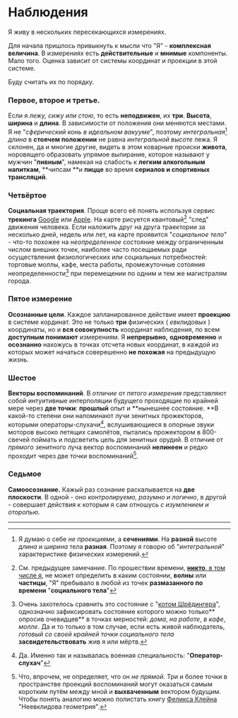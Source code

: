 # Наблюдения

Я живу в нескольких пересекающихся измерениях.

Для начала пришлось привыкнуть к мысли что "Я" - **комплексная величина**. В измерениях есть **действительные** и **мнимые** компоненты. Мало того. Оценка зависит от системы координат и проекции в этой системе.

Буду считать их по порядку.

### Первое, второе и третье.

Если я _лежу, сижу или стою_, то есть **неподвижен**, их **три**. **Высота**, **ширина** и **длина**. В зависимости от положения они меняются местами. Я не "_сферический конь в идеальном вакууме_", поэтому _интегральная_[^1] _длина_ в **стоячем положении** не равна _интегральной высоте_ лежа. Я склонен, да и многие другие, видеть в этом коварные происки **живота**, норовящего образовать упрямое выпирание, которое называют у мужчин "**пивным**", намекая на слабость к **легким алкогольным напиткам**, **чипсам **и **пицце** во время **сериалов и спортивных трансляций**.

### Четвёртое

**Социальная траектория**. Проще всего её понять используя сервис **трекинга** [Google](https://www.google.com/maps/timeline?pb) или [Apple](https://support.apple.com/ru-ru/explore/find-my-iphone-ipad-mac-watch). На карте рисуется квантовый[^3] "след" движения человека. Если наложить друг на друга траектории за несколько дней, недель или лет, на карте проявится "_социальное тело_" - что-то похожее на _неопределенное_ состояние между ограниченным числом внешних точек, наиболее часто посещаемых ради осуществления физиологических или социальных потребностей: торговые моллы, кафе, места работы, промежуточные сотояния неопределенности[^2] при перемещении по одним и тем же магистралям города.

### Пятое измерение

**Осознанные цели**. Каждое запланированное действие имеет **проекцию** в системе кординат. Это не только **три** физических \( _евклидовых_ \) координаты, но и **вся совокупность** координат наблюдения, по всем **доступным понимают** измерениям. Я **непрерывно,** **одновременно** и **осознанно** нахожусь в точках отсчета новых координат, в каждой из которых может начаться соверешенно **не похожая** на предыдущую жизнь.

### **Шестое**

**Векторы воспоминаний**. В _отличие_ от _пятого измерения_ представляют собой интуитивные интерполяции будущего проходящие по крайней мере через **две точки**: **прошлый** опыт и **нынешнее состояние. **В какой-то степени они напоминают лучи зенитных прожекторов, которыми операторы-слухачи[^4], вслушивающиеся в опорные звуки моторов высоко летящих самолётов, пытались  прожектором в 800-свечей поймать и подсветить цель для зенитных орудий. В отличие от _прямого_ зенитного луча вектор воспоминаний **нелинеен** и редко проходит через две точки воспоминаний[^5].

### Седьмое

**Самоосознание.** Кажый раз сознание раскалывается на **две плоскости**. В одной - оно _контролируемо, разумно и логично_, в другой - совершает действия к которым я сам отношусь _с изумлением и оторопью_.

---

[^1]: Я думаю о себе _не проекциями_, а **сечениями**. На **разной** высоте _длина_ и _ширина_ тела **разная**. Поэтому я говорю об "_интегральной_" характеристике физических измерений.

[^2]: Очень захотелось сравнить это состояние с "[котом Шрёдингера](https://ru.wikipedia.org/wiki/Кот_Шрёдингера)", однозначно зафиксировать состояние которого можно только** опросив очевидцев** в точках мерностей: _дома_, _на работе_, _в кафе_, _молле_. Да и то только в том случае, если есть живой наблюдатель, _готовый со своей крайней точки социального тела_ **засвидетельствовать** жив я или мёртв.

[^3]: См. предыдущее замечание. По прошествии времени, [**никто**, в том числе я](https://ru.wikipedia.org/wiki/Кот_Шрёдингера), не может определить в каким состоянии, **волны** или **частицы**, "Я" пребывало в любой из точек **размазанного по времени** "**социального тела**"

[^4]: Да. Именно так и называлась военная специальность: "**Оператор-слухач**"

[^5]: Что, впрочем, не определяет, что он _не прямой_. Три и более точки в пространстве проекций воспоминаний могут оказаться самым коротким путём между мной и **выхваченным** вектором будущим. Чтобы понять аналогию можно полистать книгу [Феликса Клейна](https://ru.wikipedia.org/wiki/Клейн,_Феликс) "Неевклидова геометрия". 

